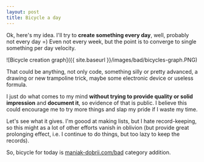 ```yaml
---
layout: post
title: Bicycle a day
---
```


Ok, here's my idea. I'll try to **create something every day**, well, probably not every day =) Even not every week, but the point is to converge to single something per day velocity.

![Bicycle creation graph]({{ site.baseurl }}/images/bad/bicycles-graph.PNG)

That could be anything, not only code, something silly or pretty advanced, a drawing or new trampoline trick, maybe some electronic device or useless formula. 

I just do what comes to my mind **without trying to provide quality or solid impression** and **document it**, so evidence of that is public. I believe this could encourage me to try more things and slap my pride if I waste my time.

Let's see what it gives. I'm goood at making lists, but I hate record-keeping, so this might as a lot of other efforts vanish in oblivion (but provide great prolonging effect, i.e. I continue to do things, but too lazy to keep the records).


So, bicycle for today is [maniak-dobrii.com/bad](http://maniak-dobrii.com/bad) category addition.